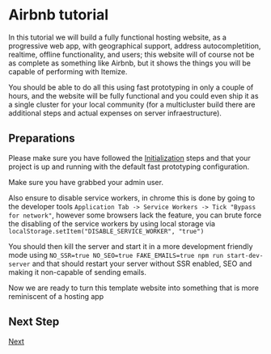# Airbnb tutorial

In this tutorial we will build a fully functional hosting website, as a progressive web app, with geographical support, address autocompletition, realtime, offline functionality, and users; this website will of course not be as complete as something like Airbnb, but it shows the things you will be capable of performing with Itemize.

You should be able to do all this using fast prototyping in only a couple of hours, and the website will be fully functional and you could even ship it as a single cluster for your local community (for a multicluster build there are additional steps and actual expenses on server infraestructure).

## Preparations

Please make sure you have followed the [Initialization](../../basics/initialization.md) steps and that your project is up and running with the default fast prototyping configuration.

Make sure you have grabbed your admin user.

Also ensure to disable service workers, in chrome this is done by going to the developer tools `Application Tab -> Service Workers -> Tick "Bypass for network"`, however some browsers lack the feature, you can brute force the disabling of the service workers by using local storage via `localStorage.setItem("DISABLE_SERVICE_WORKER", "true")`

You should then kill the server and start it in a more development friendly mode using `NO_SSR=true NO_SEO=true FAKE_EMAILS=true npm run start-dev-server` and that should restart your server without SSR enabled, SEO and making it non-capable of sending emails.

Now we are ready to turn this template website into something that is more reminiscent of a hosting app

## Next Step

[Next](./schemas.md)